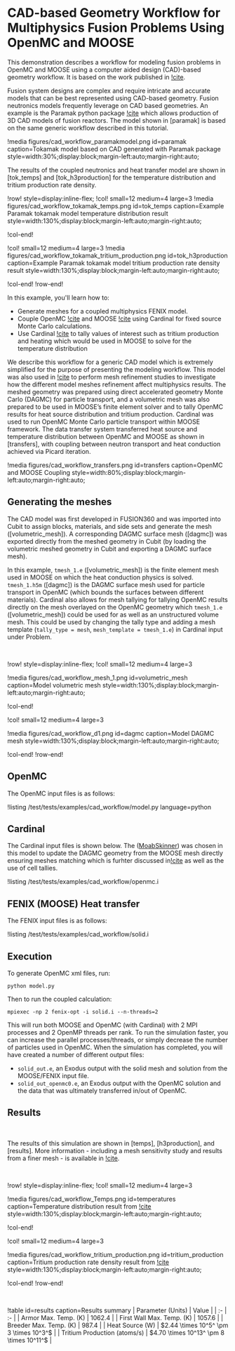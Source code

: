# CAD-based Geometry Workflow for Multiphysics Fusion Problems Using OpenMC and MOOSE

This demonstration describes a workflow for modeling fusion problems in OpenMC and MOOSE using a computer aided design (CAD)-based geometry workflow. It is based on the work published in [!cite](Eltawila2024PBNC). 

Fusion system designs are complex and require intricate and accurate models that can be best represented using CAD-based geometry. Fusion neutronics models frequently leverage on CAD based geometries. An example is the Paramak python package [!cite](shimwell2021paramak) which allows production of 3D CAD models of fusion reactors. The model shown in [paramak] is based on the same generic workflow described in this tutorial.

!media figures/cad_workflow_paramakmodel.png 
  id=paramak
  caption=Tokamak model based on CAD generated with Paramak package
  style=width:30%;display:block;margin-left:auto;margin-right:auto;

The results of the coupled neutronics and heat transfer model are shown in [tok_temps] and [tok_h3production] for the temperature distribution and tritium production rate density.

!row! style=display:inline-flex;
!col! small=12 medium=4 large=3
!media figures/cad_workflow_tokamak_temps.png 
  id=tok_temps
  caption=Example Paramak tokamak model temperature distribution result 
  style=width:130%;display:block;margin-left:auto;margin-right:auto;

!col-end!

!col! small=12 medium=4 large=3
!media figures/cad_workflow_tokamak_tritium_production.png 
  id=tok_h3production
  caption=Example Paramak tokamak model tritium production rate density result
  style=width:130%;display:block;margin-left:auto;margin-right:auto;

!col-end!
!row-end!

In this example, you'll learn how to:
- Generate meshes for a coupled multiphysics FENIX model.
- Couple OpenMC [!cite](openmc) and MOOSE [!cite](giudicelli2024moose) using Cardinal for fixed source Monte Carlo calculations.
- Use Cardinal [!cite](novak2022_cardinal) to tally values of interest such as tritium production and heating which would be used in MOOSE to solve for the temperature distribution

We describe this workflow for a generic CAD model which is extremely simplified for the purpose of presenting the modeling workflow. This model was also used in [!cite](Eltawila2024PBNC) to perform mesh refinement studies to investigate how the different model meshes refinement affect multiphysics results. The meshed geometry was prepared using direct accelerated geometry Monte Carlo (DAGMC) for particle transport, and a volumetric mesh was also prepared to be used in MOOSE’s finite element solver and to tally OpenMC results for heat source distribution and tritium production. Cardinal was used to run OpenMC Monte Carlo particle transport within MOOSE framework. The data transfer system transferred heat source and temperature distribution between OpenMC and MOOSE as shown in [transfers], with coupling between neutron transport and heat conduction achieved via Picard iteration.

!media figures/cad_workflow_transfers.png 
  id=transfers
  caption=OpenMC and MOOSE Coupling
  style=width:80%;display:block;margin-left:auto;margin-right:auto;

## Generating the meshes

The CAD model was first developed in FUSION360 and was imported into Cubit to assign blocks, materials, and side sets and generate the mesh ([volumetric_mesh]). A corresponding DAGMC surface mesh ([dagmc]) was exported directly from the meshed geometry in Cubit (by loading the volumetric meshed geometry in Cubit and exporting a DAGMC surface mesh).

In this example, `tmesh_1.e` ([volumetric_mesh]) is the finite element mesh used in MOOSE on which the heat conduction physics is solved. `tmesh_1.h5m` ([dagmc]) is the DAGMC surface mesh used for particle transport in OpenMC (which bounds the surfaces between different materials). Cardinal also allows for mesh tallying for tallying OpenMC results directly on the mesh overlayed on the OpenMC geometry which `tmesh_1.e` ([volumetric_mesh]) could be used for as well as an unstructured volume mesh. This could be used by changing the tally type and adding a mesh template (`tally_type = mesh`, `mesh_template = tmesh_1.e`) in Cardinal input under Problem.

&nbsp;

!row! style=display:inline-flex;
!col! small=12 medium=4 large=3

!media figures/cad_workflow_mesh_1.png 
  id=volumetric_mesh
  caption=Model volumetric mesh
  style=width:130%;display:block;margin-left:auto;margin-right:auto;

!col-end!

!col! small=12 medium=4 large=3

!media figures/cad_workflow_d1.png 
  id=dagmc
  caption=Model DAGMC mesh
  style=width:130%;display:block;margin-left:auto;margin-right:auto;

!col-end!
!row-end!

## OpenMC

The OpenMC input files is as follows:

!listing /test/tests/examples/cad_workflow/model.py language=python

## Cardinal

The Cardinal input files is shown below. The ([MoabSkinner](https://cardinal.cels.anl.gov/source/userobjects/MoabSkinner.html)) was chosen in this model to update the DAGMC geometry from the MOOSE mesh directly ensuring meshes matching which is furhter discussed in[!cite](Eltawila2024PBNC) as well as the use of cell tallies.

!listing /test/tests/examples/cad_workflow/openmc.i

## FENIX (MOOSE) Heat transfer

The FENIX input files is as follows:

!listing /test/tests/examples/cad_workflow/solid.i

## Execution

To generate OpenMC xml files, run:

```
python model.py
```

Then to run the coupled calculation:

```
mpiexec -np 2 fenix-opt -i solid.i --n-threads=2
```

This will run both MOOSE and OpenMC (with Cardinal) with 2 MPI processes and 2 OpenMP threads per rank. To run the simulation faster, you can increase the parallel processes/threads, or simply decrease the number of particles used in OpenMC. When the simulation has completed, you will have created a number of different output files:

- `solid_out.e`, an Exodus output with the solid mesh and solution from the MOOSE/FENIX input file.
- `solid_out_openmc0.e`, an Exodus output with the OpenMC solution and the data that was ultimately transferred in/out of OpenMC.

## Results
  
&nbsp;

The results of this simulation are shown in [temps], [h3production], and [results]. More information - including a mesh sensitivity study and results from a finer mesh - is available in [!cite](Eltawila2024PBNC).

&nbsp;

!row! style=display:inline-flex;
!col! small=12 medium=4 large=3

!media figures/cad_workflow_Temps.png 
  id=temperatures
  caption=Temperature distribution result from [!cite](Eltawila2024PBNC)
  style=width:130%;display:block;margin-left:auto;margin-right:auto;

!col-end!

!col! small=12 medium=4 large=3

!media figures/cad_workflow_tritium_production.png 
  id=tritium_production
  caption=Tritium production rate density result from [!cite](Eltawila2024PBNC)
  style=width:130%;display:block;margin-left:auto;margin-right:auto;

!col-end!
!row-end!

&nbsp;

!table id=results caption=Results summary
| Parameter (Units) | Value |
| :- | :- |
| Armor Max. Temp. (K)         | 1062.4                   |
| First Wall Max. Temp. (K)    | 1057.6                   |
| Breeder Max. Temp. (K)       | 987.4                    |
| Heat Source (W)              | $2.44 \times 10^5^ \pm 3 \times 10^3^$   |
| Tritium Production (atoms/s) | $4.70 \times 10^13^ \pm 8 \times 10^11^$ |

&nbsp;
